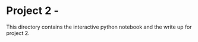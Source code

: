 # Project 2 - 

This directory contains the interactive python notebook and the write up for project 2.
